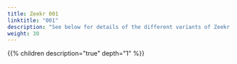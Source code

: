 ```yaml
---
title: Zeekr 001
linktitle: "001"
description: "See below for details of the different variants of Zeekr 001"
weight: 30
---
```

{{% children description="true" depth="1" %}}
